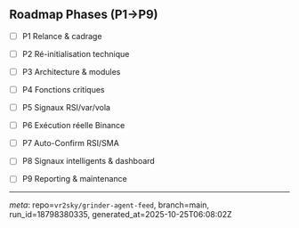 ## Roadmap Phases (P1→P9)
- [ ] P1 Relance & cadrage
- [ ] P2 Ré-initialisation technique
- [ ] P3 Architecture & modules
- [ ] P4 Fonctions critiques
- [ ] P5 Signaux RSI/var/vola
- [ ] P6 Exécution réelle Binance
- [ ] P7 Auto-Confirm RSI/SMA
- [ ] P8 Signaux intelligents & dashboard
- [ ] P9 Reporting & maintenance



---
_meta_: repo=`vr2sky/grinder-agent-feed`, branch=main, run_id=18798380335, generated_at=2025-10-25T06:08:02Z
